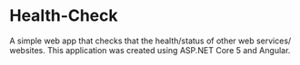 # Health-Check
A simple web app that checks that the health/status of other web services/ websites. This application was created using ASP.NET Core 5 and Angular.

